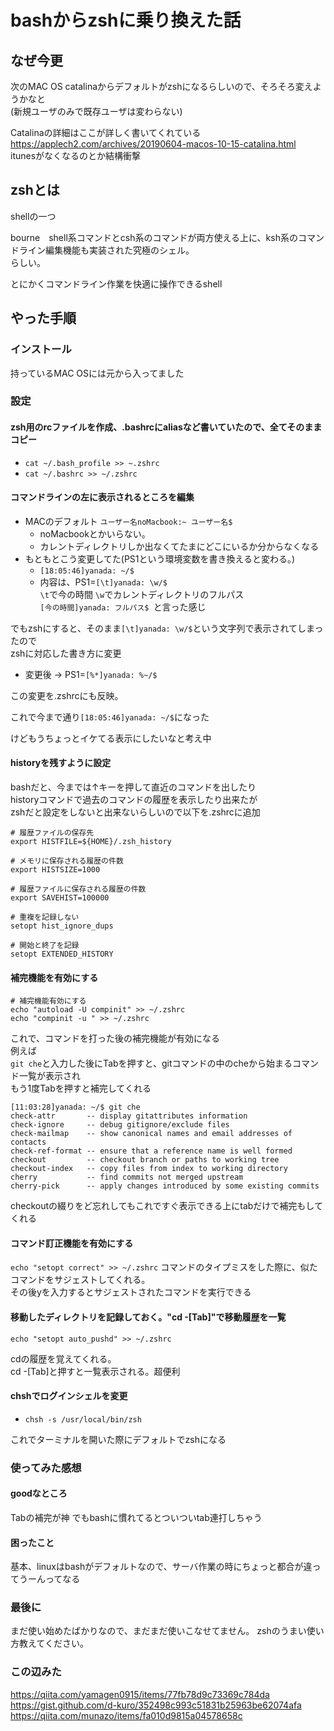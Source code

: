 # bashからzshに乗り換えた話

## なぜ今更
次のMAC OS catalinaからデフォルトがzshになるらしいので、そろそろ変えようかなと  
(新規ユーザのみで既存ユーザは変わらない)

Catalinaの詳細はここが詳しく書いてくれている  
https://applech2.com/archives/20190604-macos-10-15-catalina.html   
itunesがなくなるのとか結構衝撃

## zshとは
shellの一つ

bourne　shell系コマンドとcsh系のコマンドが両方使える上に、ksh系のコマンドライン編集機能も実装された究極のシェル。  
らしい。  

とにかくコマンドライン作業を快適に操作できるshell

## やった手順
### インストール
持っているMAC OSには元から入ってました

### 設定
#### zsh用のrcファイルを作成、.bashrcにaliasなど書いていたので、全てそのままコピー
- `cat ~/.bash_profile >> ~.zshrc`
- `cat ~/.bashrc >> ~/.zshrc`


#### コマンドラインの左に表示されるところを編集
- MACのデフォルト `ユーザー名noMacbook:~ ユーザー名$ `
  - noMacbookとかいらない。
  - カレントディレクトリしか出なくてたまにどこにいるか分からなくなる
- もともとこう変更してた(PS1という環境変数を書き換えると変わる。)
  - `[18:05:46]yanada: ~/$`
  - 内容は、PS1=`[\t]yanada: \w/$`  
     `\t`で今の時間 `\w`でカレントディレクトリのフルパス  
     `[今の時間]yanada: フルパス$ `と言った感じ
     
でもzshにすると、そのまま`[\t]yanada: \w/$`という文字列で表示されてしまったので  
zshに対応した書き方に変更  

* 変更後 → PS1=`[%*]yanada: %~/$ `  

この変更を.zshrcにも反映。

これで今まで通り`[18:05:46]yanada: ~/$`になった

けどもうちょっとイケてる表示にしたいなと考え中

#### historyを残すように設定
bashだと、今までは↑キーを押して直近のコマンドを出したり  
historyコマンドで過去のコマンドの履歴を表示したり出来たが  
zshだと設定をしないと出来ないらしいので以下を.zshrcに追加
```
# 履歴ファイルの保存先
export HISTFILE=${HOME}/.zsh_history

# メモリに保存される履歴の件数
export HISTSIZE=1000

# 履歴ファイルに保存される履歴の件数
export SAVEHIST=100000

# 重複を記録しない
setopt hist_ignore_dups

# 開始と終了を記録
setopt EXTENDED_HISTORY
```


#### 補完機能を有効にする
```
# 補完機能有効にする
echo "autoload -U compinit" >> ~/.zshrc
echo "compinit -u " >> ~/.zshrc
```

これで、コマンドを打った後の補完機能が有効になる  
例えば  
`git che`と入力した後にTabを押すと、gitコマンドの中のcheから始まるコマンド一覧が表示され  
もう1度Tabを押すと補完してくれる

```
[11:03:28]yanada: ~/$ git che
check-attr       -- display gitattributes information
check-ignore     -- debug gitignore/exclude files
check-mailmap    -- show canonical names and email addresses of contacts
check-ref-format -- ensure that a reference name is well formed
checkout         -- checkout branch or paths to working tree
checkout-index   -- copy files from index to working directory
cherry           -- find commits not merged upstream
cherry-pick      -- apply changes introduced by some existing commits
```
checkoutの綴りをど忘れしてもこれですぐ表示できる上にtabだけで補完もしてくれる

#### コマンド訂正機能を有効にする
`echo "setopt correct" >> ~/.zshrc`
コマンドのタイプミスをした際に、似たコマンドをサジェストしてくれる。  
その後yを入力するとサジェストされたコマンドを実行できる

#### 移動したディレクトリを記録しておく。"cd -[Tab]"で移動履歴を一覧
`echo "setopt auto_pushd" >> ~/.zshrc`

cdの履歴を覚えてくれる。  
cd -[Tab]と押すと一覧表示される。超便利

#### chshでログインシェルを変更
- `chsh -s /usr/local/bin/zsh`

これでターミナルを開いた際にデフォルトでzshになる

### 使ってみた感想
#### goodなところ
Tabの補完が神
  でもbashに慣れてるとついついtab連打しちゃう
  
#### 困ったこと
基本、linuxはbashがデフォルトなので、サーバ作業の時にちょっと都合が違ってうーんってなる

### 最後に
まだ使い始めたばかりなので、まだまだ使いこなせてません。
zshのうまい使い方教えてください。

### この辺みた
https://qiita.com/yamagen0915/items/77fb78d9c73369c784da
https://gist.github.com/d-kuro/352498c993c51831b25963be62074afa
https://qiita.com/munazo/items/fa010d9815a04578658c
